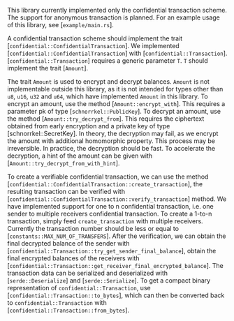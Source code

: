 This library currently implemented only the confidential transaction scheme.
The support for anonymous transaction is planned.
For an example usage of this library, see [`example/main.rs`].

A confidential transaction scheme should implement the trait [`confidential::ConfidentialTransaction`].
We implemented [`confidential::ConfidentialTransaction`] with [`confidential::Transaction`].
[`confidential::Transaction`] requires a generic parameter `T`.
`T` should implement the trait [`Amount`].

The trait `Amount` is used to encrypt
and decrypt balances. `Amount` is not implementable outside this library, as it is not intended for
types other than `u8`, `u16`, `u32` and `u64`, which have implemented `Amount` in this library.
To encrypt an amount, use the method [`Amount::encrypt_with`].
This requires a parameter pk of type [`schnorrkel::PublicKey`].
To decrypt an amount, use the method [`Amount::try_decrypt_from`].
This requires the ciphertext obtained from early encryption and a private key of type
[schnorrkel::SecretKey]. In theory, the decryption may fail,
as we encrypt the amount with additional homomorphic property. This process may be irreversible.
In practice, the decryption should be fast. To accelerate the decryption,
a hint of the amount can be given with [`Amount::try_decrypt_from_with_hint`].

To create a verifiable confidential transaction, we can use the method [`confidential::ConfidentialTransaction::create_transaction`],
the resulting transaction can be verified with [`confidential::ConfidentialTransaction::verify_transaction`] method.
We have implemented support for one to n confidential transaction, i.e. one sender to multiple receivers confidential transaction.
To create a 1-to-n transaction, simply feed `create_transaction` with multiple receivers.
Currently the transaction number should be less or equal to [`constants::MAX_NUM_OF_TRANSFERS`].
After the verification, we can obtain the final decrypted balance of the sender with
[`confidential::Transaction::try_get_sender_final_balance`],
obtain the final encrypted balances of the receivers
with [`confidential::Transaction::get_receiver_final_encrypted_balance`].
The transaction data can be serialized and deserialized with [`serde::Deserialize`] and [`serde::Serialize`].
To get a compact binary representation of `confidential::Transaction`, use [`confidential::Transaction::to_bytes`],
which can then be converted back to `confidential::Transaction` with [`confidential::Transaction::from_bytes`].
